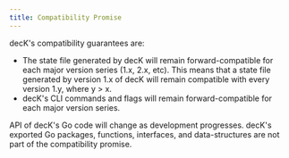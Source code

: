 ```yaml
---
title: Compatibility Promise
---
```


decK's compatibility guarantees are:

- The state file generated by decK will remain forward-compatible for each
major version series (1.x, 2.x, etc). This means that a state file generated by
version 1.x of decK will remain compatible with every version 1.y, where y > x.
- decK's CLI commands and flags will remain forward-compatible for each major
version series.

API of decK's Go code will change as development progresses. decK's exported
Go packages, functions, interfaces, and data-structures are not part of the
compatibility promise.
